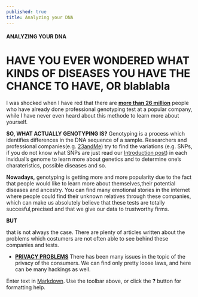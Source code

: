 ```yaml
---
published: true
title: Analyzing your DNA
---
```

#### ANALYZING YOUR DNA

# HAVE YOU EVER WONDERED WHAT KINDS OF DISEASES YOU HAVE THE CHANCE TO HAVE, OR blablabla

I was shocked when I have red that there are [**more than 26 million**](https://www.technologyreview.com/s/612880/more-than-26-million-people-have-taken-an-at-home-ancestry-test/) people who have already done professional genotyping test at a popular company, while I have never even heard about this methode to learn more about yourself.

**SO, WHAT ACTUALLY GENOTYPING IS?**
Genotyping is a process which identifies differences in the DNA sequence of a sample. Researchers and professional companies(e.g. [23andMe](https://www.23andme.com/)) try to find the variations (e.g. SNPs, if you do not know what SNPs are just read our [Introduction post](https://juliaht.github.io/myDNA//introduction)) in each invidual’s genome to learn more about genetics and to determine one’s charateristics, possible diseases and so. 

**Nowadays,**
genotyping is getting more and more popularity due to the fact that people would like to learn more about themselves,their potential diseases and ancestry. You can find many emotional stories in the internet where people could find their unknown relatives through these companies, which can make us absolutely believe that these tests are totally succesful,precised and that we give our data to trustworthy firms. 

**BUT**

that is not always the case. There are plenty of articles written about the problems which costumers are not often able to see behind these companies and tests.

- **[PRIVACY PROBLEMS](https://www.cnbc.com/2018/06/16/5-biggest-risks-of-sharing-dna-with-consumer-genetic-testing-companies.html)**
	There has been many issues in the topic of the privacy of the consumers. We can find only pretty loose laws, and 	here can be many hackings as well. 






Enter text in [Markdown](http://daringfireball.net/projects/markdown/). Use the toolbar above, or click the **?** button for formatting help.
